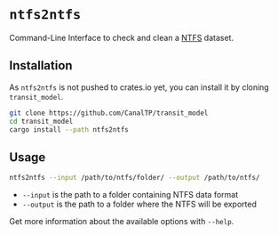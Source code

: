 # `ntfs2ntfs`

Command-Line Interface to check and clean a [NTFS] dataset.

[NTFS]: https://github.com/CanalTP/ntfs-specification/blob/master/ntfs_fr.md

## Installation

As `ntfs2ntfs` is not pushed to crates.io yet, you can install it by cloning `transit_model`.

```bash
git clone https://github.com/CanalTP/transit_model
cd transit_model
cargo install --path ntfs2ntfs
```

## Usage

```bash
ntfs2ntfs --input /path/to/ntfs/folder/ --output /path/to/ntfs/
```

* `--input` is the path to a folder containing NTFS data format
* `--output` is the path to a folder where the NTFS will be exported

Get more information about the available options with `--help`.
